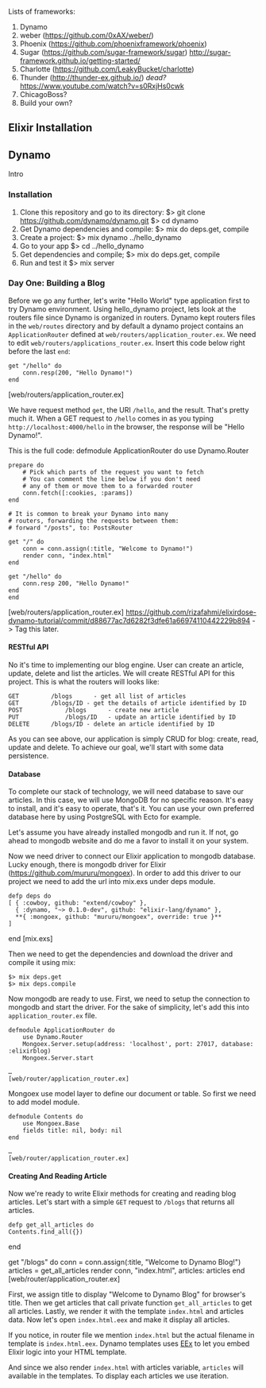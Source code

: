 Lists of frameworks:
1. Dynamo
2. weber (https://github.com/0xAX/weber/)
3. Phoenix (https://github.com/phoenixframework/phoenix)
4. Sugar (https://github.com/sugar-framework/sugar)
http://sugar-framework.github.io/getting-started/
5. Charlotte (https://github.com/LeakyBucket/charlotte)
6. Thunder (http://thunder-ex.github.io/) *dead?*
	https://www.youtube.com/watch?v=s0RxjHs0cwk
7. ChicagoBoss?
8. Build your own?

## Elixir Installation

## Dynamo
Intro
### Installation
1. Clone this repository and go to its directory: 
	$> git clone https://github.com/dynamo/dynamo.git
	$> cd dynamo
2. Get Dynamo dependencies and compile: 
	$> mix do deps.get, compile
3. Create a project:
	$> mix dynamo ../hello_dynamo
4. Go to your app
	$> cd ../hello_dynamo
5. Get dependencies and compile;
	$> mix do deps.get, compile
6. Run and test it
	$> mix server

### Day One: Building a Blog

Before we go any further, let's write "Hello World" type application first to try Dynamo environment. Using hello_dynamo project, lets look at the routers file since Dynamo is organized in routers.
Dynamo kept routers files in the `web/routes` directory and by default a dynamo project contains an `ApplicationRouter` defined at `web/routers/application_router.ex`. We need to edit `web/routers/applications_router.ex`. Insert this code below right before the last `end`:

	get "/hello" do
		conn.resp(200, "Hello Dynamo!")
	end
[web/routers/application_router.ex]

We have request method `get`, the URI `/hello`, and the result. That's pretty much it. When a GET request to `/hello` comes in as you typing `http://localhost:4000/hello` in the browser, the response will be "Hello Dynamo!".

This is the full code:
	defmodule ApplicationRouter do
  	use Dynamo.Router

  	prepare do
    	# Pick which parts of the request you want to fetch
    	# You can comment the line below if you don't need
    	# any of them or move them to a forwarded router
    	conn.fetch([:cookies, :params])
  	end

  	# It is common to break your Dynamo into many
  	# routers, forwarding the requests between them:
  	# forward "/posts", to: PostsRouter

  	get "/" do
    	conn = conn.assign(:title, "Welcome to Dynamo!")
    	render conn, "index.html"
  	end

  	get "/hello" do
    	conn.resp 200, "Hello Dynamo!"
  	end
	end
[web/routers/application_router.ex]
https://github.com/rizafahmi/elixirdose-dynamo-tutorial/commit/d88677ac7d6282f3dfe61a66974110442229b894 -> Tag this later.

#### RESTful API
No it's time to implementing our blog engine. User can create an article, update, delete and list the articles. We will create RESTful API for this project. This is what the routers will looks like:

	GET			/blogs		- get all list of articles
	GET			/blogs/ID - get the details of article identified by ID
	POST	 		/blogs 		- create new article
	PUT 		 	/blogs/ID	- update an article identified by ID
	DELETE	 	/blogs/ID - delete an article identified by ID

As you can see above, our application is simply CRUD for blog: create, read, update and delete. To achieve our goal, we'll start with some data persistence.

#### Database

To complete our stack of technology, we will need database to save our articles. In this case, we will use MongoDB for no specific reason. It's easy to install, and it's easy to operate, that's it. You can use your own preferred database here by using PostgreSQL with Ecto for example.

Let's assume you have already installed mongodb and run it. If not, go ahead to mongodb website and do me a favor to install it on your system.

Now we need driver to connect our Elixir application to mongodb database. Lucky enough, there is mongodb driver for Elixir (https://github.com/mururu/mongoex). In order to add this driver to our project we need to add the url into mix.exs under deps module.

	defp deps do
    [ { :cowboy, github: "extend/cowboy" },
      { :dynamo, "~> 0.1.0-dev", github: "elixir-lang/dynamo" },
      **{ :mongoex, github: "mururu/mongoex", override: true }**
    ]
  end
	[mix.exs]

Then we need to get the dependencies and download the driver and compile it using mix:

	$> mix deps.get
	$> mix deps.compile

Now mongodb are ready to use. First, we need to setup the connection to mongodb and start the driver. For the sake of simplicity, let's add this into `application_router.ex` file.

	defmodule ApplicationRouter do
		use Dynamo.Router
		Mongoex.Server.setup(address: 'localhost', port: 27017, database: :elixirblog)
		Mongoex.Server.start

	…
	[web/router/application_router.ex]

Mongoex use model layer to define our document or table. So first we need to add model module.

	defmodule Contents do
		use Mongoex.Base
		fields title: nil, body: nil
	end

	…
	[web/router/application_router.ex]

#### Creating And Reading Article

Now we're ready to write Elixir methods for creating and reading blog articles. Let's start with a simple `GET` request to `/blogs` that returns all articles.

	defp get_all_articles do
    Contents.find_all({})
  end

  get "/blogs" do
    conn = conn.assign(:title, "Welcome to Dynamo Blog!")
    articles = get_all_articles
    render conn, "index.html", articles: articles
	end
	[web/router/application_router.ex]

First, we assign title to display "Welcome to Dynamo Blog" for browser's title. Then we get articles that call private function `get_all_articles` to get all articles. Lastly, we render it with the template `index.html` and articles data. Now let's open `index.html.eex` and make it display all articles.

If you notice, in router file we mention `index.html` but the actual filename in template is `index.html.eex`. Dynamo templates uses [EEx](http://elixir-lang.org/docs/stable/EEx.html) to let you embed Elixir logic into your HTML template.

And since we also render `index.html` with articles variable, `articles` will available in the templates. To display each articles we use iteration.

 
	
 
